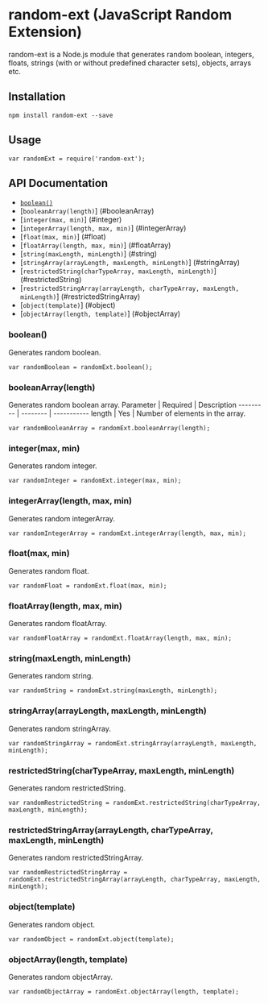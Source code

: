 # random-ext (JavaScript Random Extension)

random-ext is a Node.js module that generates random boolean, integers, floats, strings (with or without predefined character sets), objects, arrays etc.

## Installation

```
npm install random-ext --save
```

## Usage

```
var randomExt = require('random-ext');
```

## API Documentation

* [`boolean()`](#boolean)
* [`booleanArray(length)`] (#booleanArray)
* [`integer(max, min)`] (#integer)
* [`integerArray(length, max, min)`] (#integerArray)
* [`float(max, min)`] (#float)
* [`floatArray(length, max, min)`] (#floatArray)
* [`string(maxLength, minLength)`] (#string)
* [`stringArray(arrayLength, maxLength, minLength)`] (#stringArray)
* [`restrictedString(charTypeArray, maxLength, minLength)`] (#restrictedString)
* [`restrictedStringArray(arrayLength, charTypeArray, maxLength, minLength)`] (#restrictedStringArray)
* [`object(template)`] (#object)
* [`objectArray(length, template)`] (#objectArray)

### <a name="boolean"/> boolean()
Generates random boolean.
```
var randomBoolean = randomExt.boolean();
```
### <a name="booleanArray"/> booleanArray(length)

Generates random boolean array.
Parameter | Required | Description
--------- | -------- | -----------
length | Yes | Number of elements in the array.
```
var randomBooleanArray = randomExt.booleanArray(length);
```
### <a name="integer"/> integer(max, min)

Generates random integer.
```
var randomInteger = randomExt.integer(max, min);
```
### <a name="integerArray"/> integerArray(length, max, min)

Generates random integerArray.
```
var randomIntegerArray = randomExt.integerArray(length, max, min);
```
### <a name="float"/> float(max, min)

Generates random float.
```
var randomFloat = randomExt.float(max, min);
```
### <a name="floatArray"/> floatArray(length, max, min)

Generates random floatArray.
```
var randomFloatArray = randomExt.floatArray(length, max, min);
```
### <a name="string"/> string(maxLength, minLength)

Generates random string.
```
var randomString = randomExt.string(maxLength, minLength);
```
### <a name="stringArray"/> stringArray(arrayLength, maxLength, minLength)

Generates random stringArray.
```
var randomStringArray = randomExt.stringArray(arrayLength, maxLength, minLength);
```
### <a name="restrictedString"/> restrictedString(charTypeArray, maxLength, minLength)

Generates random restrictedString.
```
var randomRestrictedString = randomExt.restrictedString(charTypeArray, maxLength, minLength);
```
### <a name="restrictedStringArray"/> restrictedStringArray(arrayLength, charTypeArray, maxLength, minLength)

Generates random restrictedStringArray.
```
var randomRestrictedStringArray = randomExt.restrictedStringArray(arrayLength, charTypeArray, maxLength, minLength);
```
### <a name="object"/> object(template)

Generates random object.
```
var randomObject = randomExt.object(template);
```
### <a name="objectArray"/> objectArray(length, template)

Generates random objectArray.
```
var randomObjectArray = randomExt.objectArray(length, template);
```

